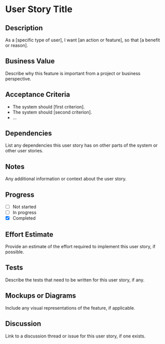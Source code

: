 # User Story Title

## Description

As a [specific type of user],
I want [an action or feature],
so that [a benefit or reason].

## Business Value

Describe why this feature is important from a project or business perspective.

## Acceptance Criteria

- The system should [first criterion].
- The system should [second criterion].
- ...

## Dependencies

List any dependencies this user story has on other parts of the system or other user stories.

## Notes

Any additional information or context about the user story.

## Progress

- [ ] Not started
- [ ] In progress
- [x] Completed

## Effort Estimate

Provide an estimate of the effort required to implement this user story, if possible.

## Tests

Describe the tests that need to be written for this user story, if any.

## Mockups or Diagrams

Include any visual representations of the feature, if applicable.

## Discussion

Link to a discussion thread or issue for this user story, if one exists.
